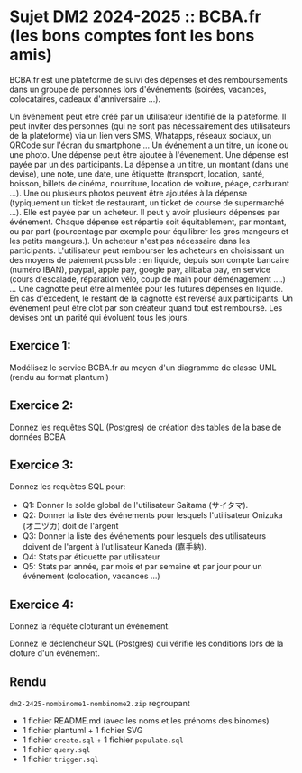 # Sujet DM2 2024-2025 :: BCBA.fr  (les bons comptes font les bons amis)

BCBA.fr est une plateforme de suivi des dépenses et des remboursements dans un groupe de personnes lors d'événements (soirées, vacances, colocataires, cadeaux d'anniversaire ...). 

Un événement peut être créé par un utilisateur identifié de la plateforme. Il peut inviter des personnes (qui ne sont pas nécessairement des utilisateurs de la plateforme) via un lien vers SMS, Whatapps, réseaux sociaux, un QRCode sur l'écran du smartphone ... Un événement a un titre, un icone ou une photo. Une dépense peut être ajoutée à l'évenement. Une dépense est payée par un des participants. La dépense a un titre, un montant (dans une devise), une note, une date, une étiquette (transport, location, santé, boisson, billets de cinéma, nourriture, location de voiture, péage, carburant ...). Une ou plusieurs photos peuvent être ajoutées à la dépense (typiquement un ticket de restaurant, un ticket de course de supermarché ...). Elle est payée par un acheteur. Il peut y avoir plusieurs dépenses par événement. Chaque dépense est répartie soit équitablement, par montant, ou par part (pourcentage par exemple pour équilibrer les gros mangeurs et les petits mangeurs.). Un acheteur n'est pas nécessaire dans les participants. L'utilisateur peut rembourser les acheteurs en choisissant un des moyens de paiement possible : en liquide, depuis son compte bancaire (numéro IBAN), paypal, apple pay, google pay, alibaba pay, en service (cours d'escalade, réparation vélo, coup de main pour déménagement ....) ... Une cagnotte peut être alimentée pour les futures dépenses en liquide. En cas d'excedent, le restant de la cagnotte est reversé aux participants. Un événement peut être clot par son créateur quand tout est remboursé. Les devises ont un parité qui évoluent tous les jours.

## Exercice 1:

Modélisez le service BCBA.fr au moyen d'un diagramme de classe UML (rendu au format plantuml)

## Exercice 2:

Donnez les requêtes SQL (Postgres) de création des tables de la base de données BCBA

## Exercice 3:

Donnez les requètes SQL pour:
- Q1: Donner le solde global de l'utilisateur Saitama (サイタマ).
- Q2: Donner la liste des événements pour lesquels l'utilisateur Onizuka (オニヅカ) doit de l'argent
- Q3: Donner la liste des événements pour lesquels des utilisateurs doivent de l'argent à l'utilisateur Kaneda (嘉手納).
- Q4: Stats par étiquette par utilisateur
- Q5: Stats par année, par mois et par semaine et par jour pour un événement (colocation, vacances ...)

## Exercice 4:

Donnez la réquête cloturant un événement.

Donnez le déclencheur SQL (Postgres) qui vérifie les conditions lors de la cloture d'un événement.

## Rendu
`dm2-2425-nombinome1-nombinome2.zip` regroupant
* 1 fichier README.md (avec les noms et les prénoms des binomes)
* 1 fichier plantuml + 1 fichier SVG
* 1 fichier `create.sql` + 1 fichier `populate.sql`
* 1 fichier `query.sql`
* 1 fichier `trigger.sql`
